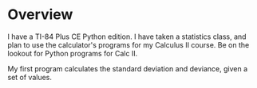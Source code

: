 # Overview

I have a TI-84 Plus CE Python edition. I have taken a statistics class, and plan to use the calculator's programs for my Calculus II course. Be on the lookout for Python programs for Calc II.

My first program calculates the standard deviation and deviance, given a set of values. 
